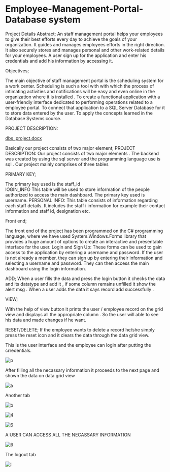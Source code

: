 # Employee-Management-Portal-Database system
Project Details
Abstract;
An staff management portal  helps your employees to give their best efforts every day to achieve the goals of your organization. It guides and manages employees efforts in the right direction. It also securely stores and manages personal and other work-related details for your employees.  A user sign up for the application and enter his credentials and add his information by accessing it.

Objectives;

The main objective of staff management portal is the scheduling system for  a work center. Scheduling is such a tool with with which the process of intimating activities and notifications will be easy and even online in the organization where it is installed . 
 To create a functional application with a user-friendly interface dedicated to performing operations related to a employee portal. 
 To connect that application to a SQL Server Database for it to store data entered by the user. 
 To apply the concepts learned in the Database Systems course.
 
 
PROJECT DESCRIPTION: 

[dbs .project.docx](https://github.com/517099/Employee-Management-Portal/files/9664144/dbs.project.docx)

Basically our project consists of two major element;
PROJECT DESCRIPTION: Our project consists of two major elements . The backend  was created by using the sql server and the programming language use is sql . Our project mainly comprises of three tables

PRIMARY KEY;

The primary key used is the staff_id  
 lOGIN_INFO This table will be used to store information of the people authorized to access the main dashboard. The primary key used is username.
 PERSONAL INFO: This table consists of information regarding each staff details. It includes the staff i information for example their contact information and staff id, designation etc.
 
Front end;

The front end of the project has been programmed on the C# programming language, where we have used System.Windows.Forms library that provides a huge amount of options to create an interactive and presentable interface for the user.
Login and Sign Up: These forms can be used to gain access to the application by entering a username and password. If the user is not already a member, they can sign up by entering their information and selecting a username and password. They can then access the main dashboard using the login information.

ADD;
When a user fills the data and press the login button it checks the data and its datatype and add it , if some column remains unfilled it show the alert msg . When a user adds the data it says record add successfully .

VIEW; 

With the help of view button it prints the user / employee record on the grid view and displays all the appropriate column . So the user will able to see his data and made changes if he want.

RESET/DELETE;
If the employee wants to delete a record he/she simply press the reset icon and it clears the data through the data grid view. 

This is the user interface and the employee can login after putting the crredentials.

![o](https://user-images.githubusercontent.com/92621862/192762505-1edc649a-ab32-4e1c-a77a-b036391e333e.PNG)

After filling all the necassary information it proceeds to the next page and shown the data on data grid view

![a](https://user-images.githubusercontent.com/92621862/192766748-7da10309-9cfe-47c7-ba5f-fc01b8991b3e.PNG)

Another tab

![b](https://user-images.githubusercontent.com/92621862/192766895-4b613fd8-937d-4675-b89f-00adaf597d2d.PNG)

![4](https://user-images.githubusercontent.com/92621862/192766987-f92d8325-ced2-41ab-abd8-0e5dde9c73ba.PNG)

![6](https://user-images.githubusercontent.com/92621862/192767162-f2ca44e3-c7a6-4a90-a69e-09e86617dd8c.PNG)

A USER CAN ACCESS ALL THE NECASSARY INFORMATION



![6](https://user-images.githubusercontent.com/92621862/192767311-d993e801-888d-47d9-9da3-a9046257ac04.PNG)

The logout tab

![l](https://user-images.githubusercontent.com/92621862/192767452-bdbf2e8a-15fc-4770-b65a-e3d95b75c2b6.PNG)










